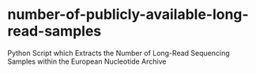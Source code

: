 # number-of-publicly-available-long-read-samples
Python Script which Extracts the Number of Long-Read Sequencing Samples within the European Nucleotide Archive 
